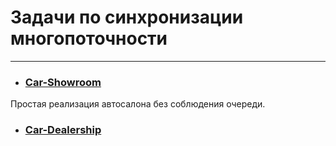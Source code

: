 # Задачи по синхронизации многопоточности
***

* ### [Car-Showroom](./car-showroom/src/main/java)
Простая реализация автосалона без соблюдения очереди.

* ### [Car-Dealership](./car-dealership/src/main/java)

[comment]: <> (Реализация автосалона с использованием замочных синхронизаторов.)

[comment]: <> (* ### [Restaurant]&#40;./restaurant/src/main/java/&#41;)

[comment]: <> (Экспериментальная симуляция работы общепитовского заведения.)